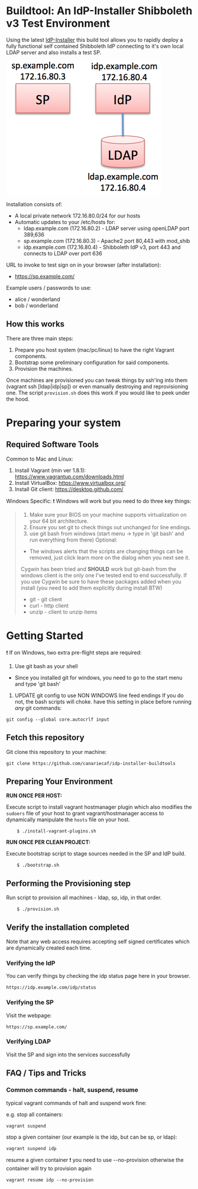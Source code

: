 #  Buildtool: An IdP-Installer Shibboleth v3 Test Environment

Using the latest [IdP-Installer](https://github.com/canariecaf/idp-installer-CAF/tree/3.0.0-CAF-RC6) this build tool allows you to rapidly deploy a fully functional self contained Shibboleth IdP connecting to it's own local LDAP server and also installs a test SP.


![VM architecture diagram](./sp/topology.png)


Installation consists of:
- A local private network 172.16.80.0/24 for our hosts
- Automatic updates to your /etc/hosts for:
  - ldap.example.com (172.16.80.2) - LDAP server using openLDAP port 389,636
  - sp.example.com (172.16.80.3)   - Apache2 port 80,443 with mod_shib
  - idp.example.com (172.16.80.4)  - Shibboleth IdP v3, port 443 and connects to LDAP over port 636


URL to invoke to test sign on in your browser (after installation):
- https://sp.example.com/

Example users / passwords to use: 
  - alice / wonderland
  - bob / wonderland 

## How this works
There are three main steps:

1. Prepare you host system (mac/pc/linux) to have the right Vagrant components.
1. Bootstrap some preliminary configuration for said components.
1. Provision the machines.

Once machines are provisioned you can tweak things by ssh'ing into them (vagrant ssh [ldap|idp|sp]) or even manually destroying and reprovisioning one. The script ``provision.sh`` does this work if you would like to peek under the hood.


# Preparing your system
## Required Software Tools

Common to Mac and Linux:

1. Install Vagrant (min ver 1.8.1): https://www.vagrantup.com/downloads.html
1. Install VirtualBox: https://www.virtualbox.org/
1. Install Git client: https://desktop.github.com/

Windows Specific:
:exclamation: Windows will work but you need to do three key things:

> 1. Make sure your BIOS on your machine supports virtualization on your 64 bit architecture.
> 1. Ensure you set git to check things out unchanged for line endings.
> 1. use git bash from windows (start menu -> type in 'git bash' and run everything from there)
> Optional:
>  - The windows alerts that the scripts are changing things can be removed, just click learn more on the dialog when you next see it.
>
>Cygwin has been tried and **SHOULD** work but git-bash from the windows client is the only one I've tested end to end successfully.
>If you use Cygwin be sure to have these packages added when you install (you need to add them explicitly during install BTW)
> - git - git client 
> - curl - http client
> - unzip - client to unzip items

# Getting Started

:exclamation: If on Windows, two extra pre-flight steps are required:

1. Use git bash as your shell
  * Since you installed git for windows, you need to go to the start menu and type 'git bash'
1. UPDATE git config to use NON WINDOWS line feed endings
If you do not, the bash scripts will choke.
have this setting in place before running *any* git commands:

```
git config --global core.autocrlf input
```


## Fetch this repository
Git clone this repository to your machine:
```
git clone https://github.com/canariecaf/idp-installer-buildtools
```

## Preparing Your Environment 

**RUN ONCE PER HOST:** 

Execute script to install vagrant hostmanager plugin which also modifies the `sudoers` file of your host to grant vagrant/hostmanager access to dynamically manipulate the `hosts` file on your host.

```
    $ ./install-vagrant-plugins.sh
````

 **RUN ONCE PER CLEAN PROJECT:** 

Execute bootstrap script to stage sources needed in the SP and IdP build.

```
    $ ./bootstrap.sh
```

## Performing the Provisioning step

Run script to provision all machines - ldap, sp, idp, in that order.

```
    $ ./provision.sh
```

## Verify the installation completed 
Note that any web access requires accepting self signed certificates which are dynamically created each time.

### Verifying the IdP 
You can verify things by checking the idp status page here in your browser. 
```
https://idp.example.com/idp/status
```
### Verifying the SP
Visit the webpage: 
```
https://sp.example.com/
```
### Verifying LDAP
Visit the SP and sign into the services successfully

## FAQ / Tips and Tricks

### Common commands - halt, suspend, resume
typical vagrant commands of halt and suspend work fine:

e.g.
stop all containers:
```
vagrant suspend
```
stop a given container (our example is the idp, but can be sp, or ldap):
```
vagrant suspend idp
```
resume a given container :exclamation: you need to use --no-provision otherwise the container will try to provision again

```
vagrant resume idp --no-provision
```



